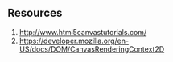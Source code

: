 Resources
---------

1. http://www.html5canvastutorials.com/
1. https://developer.mozilla.org/en-US/docs/DOM/CanvasRenderingContext2D
